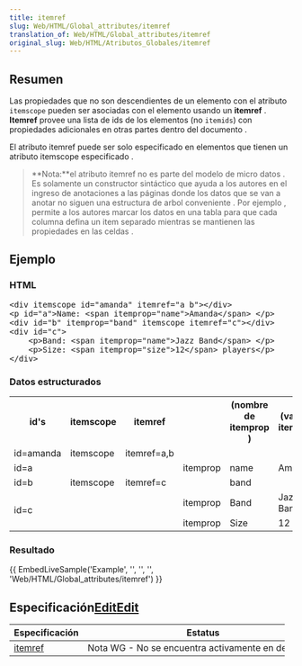 ```yaml
---
title: itemref
slug: Web/HTML/Global_attributes/itemref
translation_of: Web/HTML/Global_attributes/itemref
original_slug: Web/HTML/Atributos_Globales/itemref
---
```

## Resumen

Las propiedades que no son descendientes de un elemento con el atributo `itemscope` pueden ser asociadas con el elemento usando un **itemref** . **Itemref** provee una lista de ids de los elementos (no `itemids`) con propiedades adicionales en otras partes dentro del documento .

El atributo itemref puede ser solo especificado en elementos que tienen un atributo itemscope especificado .

> **Nota:**el atributo itemref no es parte del modelo de micro datos . Es solamente un constructor sintáctico que ayuda a los autores en el ingreso de anotaciones a las páginas donde los datos que se van a anotar no siguen una estructura de arbol conveniente . Por ejemplo , permite a los autores marcar los datos en una tabla para que cada columna defina un item separado mientras se mantienen las propiedades en las celdas .

<div class="syntaxbox"><h2 class="syntaxbox" id="Ejemplo">Ejemplo</h2><h3 id="HTML">HTML</h3><div class="syntaxbox"><pre class="brush: html">&#x3C;div itemscope id="amanda" itemref="a b">&#x3C;/div>
&#x3C;p id="a">Name: &#x3C;span itemprop="name">Amanda&#x3C;/span> &#x3C;/p>
&#x3C;div id="b" itemprop="band" itemscope itemref="c">&#x3C;/div>
&#x3C;div id="c">
    &#x3C;p>Band: &#x3C;span itemprop="name">Jazz Band&#x3C;/span> &#x3C;/p>
    &#x3C;p>Size: &#x3C;span itemprop="size">12&#x3C;/span> players&#x3C;/p>
&#x3C;/div>
</pre></div><article id="wikiArticle"><h3 id="Datos_estructurados">Datos estructurados</h3><table class="standard-table"><tbody><tr><th>id's</th><th>itemscope</th><th>itemref</th><th></th><th>(nombre de itemprop )</th><th>(valor de itemprop)</th></tr><tr><td>id=amanda</td><td>itemscope</td><td>itemref=a,b</td><td></td><td></td><td></td></tr><tr><td>id=a</td><td></td><td></td><td>itemprop</td><td>name</td><td><span>Amanda</span></td></tr><tr><td>id=b</td><td>itemscope</td><td>itemref=c</td><td></td><td>band</td><td></td></tr><tr><td colspan="1" rowspan="2">id=c</td><td></td><td></td><td>itemprop</td><td>Band</td><td><span>Jazz Band</span></td></tr><tr><td></td><td></td><td>itemprop</td><td>Size</td><td><span>12</span></td></tr></tbody></table><h3 id="Resultado">Resultado</h3><p>{{ EmbedLiveSample('Example', '', '', '', 'Web/HTML/Global_attributes/itemref') }}</p><h2 id="EspecificaciónEditEdit">Especificación<a class="only-icon button section-edit new" href="https://developer.mozilla.org/en-US/docs/Web/CSS/font-variant-alternates$edit#Specifications"><span>Edit</span></a><a class="only-icon button section-edit new" href="https://developer.mozilla.org/en-US/docs/Web/HTML/Global_attributes/itemid$edit#SpecificationsEdit"><span>Edit</span></a></h2><table class="standard-table" style="height: 105px; width: 490px;"><thead><tr><th scope="col">Especificación</th><th scope="col">Estatus</th></tr></thead><tbody><tr><td style="text-align: left; vertical-align: middle;"><a class="external-icon external" href="https://html.spec.whatwg.org/multipage/microdata.html#items">itemref</a></td><td style="text-align: left; vertical-align: middle; white-space: nowrap;">Nota WG - No se encuentra activamente en desarrollo</td></tr></tbody></table></article></div>
